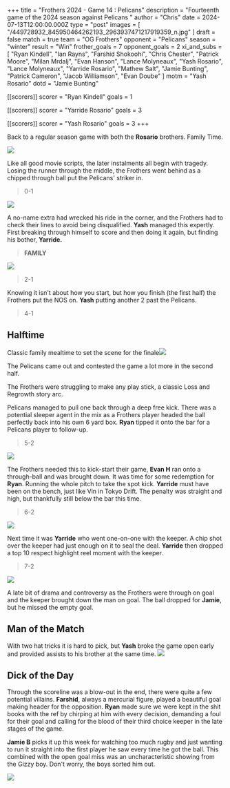 +++
title = "Frothers 2024 - Game 14 : Pelicans"
description = "Fourteenth game of the 2024 season against Pelicans "
author = "Chris"
date = 2024-07-13T12:00:00.000Z
type = "post"
images = [ "/449728932_845950464262193_2963937471217919359_n.jpg" ]
draft = false
match = true
team = "OG Frothers"
opponent = "Pelicans"
season = "winter"
result = "Win"
frother_goals = 7
opponent_goals = 2
xi_and_subs = [
  "Ryan Kindell",
  "Ian Rayns",
  "Farshid Shokoohi",
  "Chris Chester",
  "Patrick Moore",
  "Milan Mrdalj",
  "Evan Hanson",
  "Lance Molyneaux",
  "Yash Rosario",
  "Lance Molyneaux",
  "Yarride Rosario",
  "Mathew Salt",
  "Jamie Bunting",
  "Patrick Cameron",
  "Jacob Williamson",
  "Evan Doube"
]
motm = "Yash Rosario"
dotd = "Jamie Bunting"

[[scorers]]
scorer = "Ryan Kindell"
goals = 1

[[scorers]]
scorer = "Yarride Rosario"
goals = 3

[[scorers]]
scorer = "Yash Rosario"
goals = 3
+++

Back to a regular season game with both the **Rosario** brothers. Family Time.

![](/449728932_845950464262193_2963937471217919359_n.jpg)

Like all good movie scripts, the later instalments all begin with tragedy. Losing the runner through the middle, the Frothers went behind as a chipped through ball put the Pelicans' striker in.

> 0-1

![](/ian-def.jpg)

A no-name extra had wrecked his ride in the corner, and the Frothers had to check their lines to avoid being disqualified. **Yash** managed this expertly. First breaking through himself to score and then doing it again, but finding his bother, **Yarride.**

> **FAMILY**

![](/ball-in-net.jpg)

> 2-1

Knowing it isn't about how you start, but how you finish (the first half) the Frothers put the NOS on. **Yash** putting another 2 past the Pelicans.

> 4-1

## Halftime

Classic family mealtime to set the scene for the finale![](/boysathalf.jpg)

The Pelicans came out and contested the game a lot more in the second half.

The Frothers were struggling to make any play stick, a classic Loss and Regrowth story arc.

Pelicans managed to pull one back through a deep free kick. There was a potential sleeper agent in the mix as a Frothers player headed the ball perfectly back into his own 6 yard box. **Ryan** tipped it onto the bar for a Pelicans player to follow-up.

> 5-2

![](/wall-FK.jpg)

The Frothers needed this to kick-start their game, **Evan H** ran onto a through-ball and was brought down.
It was time for some redemption for **Ryan**. Running the whole pitch to take the spot kick. **Yarride** must have been on the bench, just like Vin in Tokyo Drift. The penalty was straight and high, but thankfully still below the bar this time.

> 6-2

![](/kindle.jpg)

Next time it was **Yarride** who went one-on-one with the keeper. A chip shot over the keeper had just enough on it to seal the deal. **Yarride** then dropped a top 10 respect highlight reel moment with the keeper.

> 7-2

![](/yarride-top10-respect.jpg)

A late bit of drama and controversy as the Frothers were through on goal and the keeper brought down the man on goal. The ball dropped for **Jamie**, but he missed the empty goal.

## Man of the Match

With two hat tricks it is hard to pick, but **Yash** broke the game open early and provided assists to his brother at the same time.
![](https://giphy.com/clips/thefastsaga-fast-and-furious-tokyo-drift-L82bHV1BWJv3rfmWum)

## Dick of the Day

Through the scoreline was a blow-out in the end, there were quite a few potential villains. **Farshid**, always a mercurial figure, played a beautiful goal making header for the opposition. **Ryan** made sure we were kept in the shit books with the ref by chirping at him with every decision, demanding a foul for their goal and calling for the blood of their third choice keeper in the late stages of the game.

**Jamie B** picks it up this week for watching too much rugby and just wanting to run it straight into the first player he saw every time he got the ball. This combined with the open goal miss was an uncharacteristic showing from the Gizzy boy. Don't worry, the boys sorted him out.

![](/bunting-fear.jpg)
